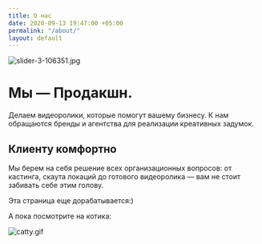 ```yaml
---
title: О нас
date: 2020-09-13 19:47:00 +05:00
permalink: "/about/"
layout: default
---
```


![slider-3-106351.jpg](/uploads/slider-3-106351.jpg)

# Мы — Продакшн.
Делаем видеоролики, которые помогут вашему бизнесу.
К нам обращаются бренды и агентства для реализации креативных задумок. 

## Клиенту комфортно
Мы берем на себя решение всех организационных вопросов: от кастинга, скаута локаций до готового видеоролика — вам не стоит забивать себе этим голову.



Эта страница еще дорабатывается:)

А пока посмотрите на котика:
 
![catty.gif](/uploads/catty.gif)
